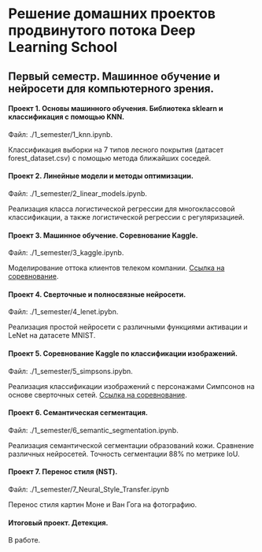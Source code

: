 # Решение домашних проектов продвинутого потока Deep Learning School

## Первый семестр. Машинное обучение и нейросети для компьютерного зрения.

#### Проект 1. Основы машинного обучения. Библиотека sklearn и классификация с помощью KNN.
Файл: ./1_semester/1_knn.ipynb.

Классификация выборки на 7 типов лесного покрытия (датасет forest_dataset.csv) с помощью метода ближайших соседей.

#### Проект 2. Линейные модели и методы оптимизации.
Файл: ./1_semester/2_linear_models.ipynb.

Реализация класса логистической регрессии для многоклассовой классификации, а также логистической регрессии с регуляризацией.

#### Проект 3. Машинное обучение. Соревнование Kaggle. 

Файл: ./1_semester/3_kaggle.ipynb.

Моделирование оттока клиентов телеком компании. [Ссылка на соревнование](https://www.kaggle.com/c/advanced-dls-fall-2020). 

#### Проект 4. Сверточные и полносвязные нейросети.

Файл: ./1_semester/4_lenet.ipybn.

Реализация простой нейросети с различными функциями активации и LeNet на датаcете MNIST.

#### Проект 5. Соревнование Kaggle по классификации изображений.

Файл: ./1_semester/5_simpsons.ipybn.

Реализация классификации изображений с персонажами Симпсонов на основе сверточных сетей. [Ссылка на соревнование](https://www.kaggle.com/c/journey-springfield).

#### Проект 6. Семантическая сегментация.

Файл: ./1_semester/6_semantic_segmentation.ipynb.

Реализация семантической сегментации образований кожи. Сравнение различных нейросетей. Точность сегментации 88% по метрике IoU.

#### Проект 7. Перенос стиля (NST).

Файл: ./1_semester/7_Neural_Style_Transfer.ipynb

Перенос стиля картин Моне и Ван Гога на фотографию.

#### Итоговый проект. Детекция.

В работе.

